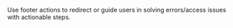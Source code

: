 Use footer actions to redirect or guide users in solving errors/access issues with actionable steps.